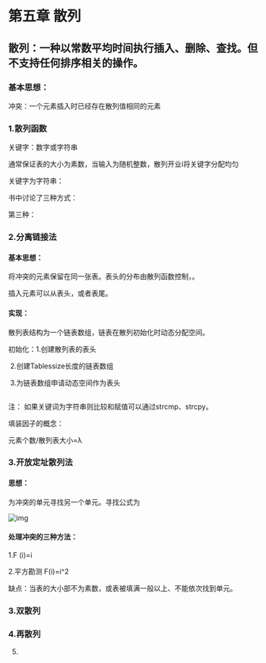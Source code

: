 # 第五章 散列

## 散列：一种以常数平均时间执行插入、删除、查找。但不支持任何排序相关的操作。

### 基本思想：

冲突：一个元素插入时已经存在散列值相同的元素

### 1.散列函数

关键字：数字或字符串

通常保证表的大小为素数，当输入为随机整数，散列开业i将关键字分配均匀

关键字为字符串：

书中讨论了三种方式：

第三种：

### 2.分离链接法

#### 基本思想：

将冲突的元素保留在同一张表。表头的分布由散列函数控制，。

插入元素可以从表头，或者表尾。 

#### 实现：

散列表结构为一个链表数组，链表在散列初始化时动态分配空间。

初始化：1.创建散列表的表头

​               2.创建Tablessize长度的链表数组

​               3.为链表数组申请动态空间作为表头

```

```

注： 如果关键词为字符串则比较和赋值可以通过strcmp、strcpy。

填装因子的概念：

元素个数/散列表大小=λ

### 3.开放定址散列法

#### 思想：

为冲突的单元寻找另一个单元。寻找公式为

![img](file:///C:\Users\Hasee\AppData\Roaming\Tencent\Users\2257714950\QQ\WinTemp\RichOle\O7`B4{%{4MQ`LCD5KTUIU0I.png)

#### 处理冲突的三种方法：

1.F (i)=i 

2.平方勘测 F(i)=i^2

缺点：当表的大小部不为素数，或表被填满一般以上、不能依次找到单元。

### 3.双散列



### 4.再散列



5.
